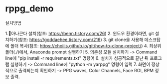 # rppg_demo

설치방법

1.아나콘다 설치(참조: https://benn.tistory.com/26)
2. 윈도우 환경이라면, git 설치하기(참조: https://goddaehee.tistory.com/216)
3. git clone을 사용해 데스크탑에 폴더 복사(참조: https://choiiis.github.io/git/how-to-clone-project/)
4. 최상위 폴더(./)에서, Anaconda prompt 실행하기
5. 의존성 모듈 설치하기 -> Command line에 "pip install -r requirements.txt" 명령어
6. 설치가 성공적으로 끝난 뒤 프로그램 실행하기 -> Command line에 "python -m yarppg" 명령어 입력
7. 화면이 정상적으로 출력되는지 확인하기 -> PPG waves, Color Channels, Face ROI, BPM 정보 출력.
